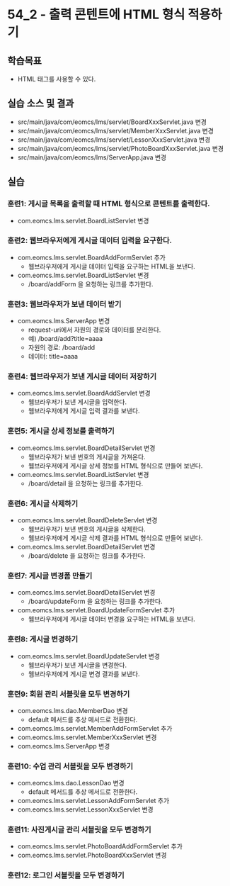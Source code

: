 # 54_2 - 출력 콘텐트에 HTML 형식 적용하기

## 학습목표

- HTML 태그를 사용할 수 있다.

## 실습 소스 및 결과

- src/main/java/com/eomcs/lms/servlet/BoardXxxServlet.java 변경
- src/main/java/com/eomcs/lms/servlet/MemberXxxServlet.java 변경
- src/main/java/com/eomcs/lms/servlet/LessonXxxServlet.java 변경
- src/main/java/com/eomcs/lms/servlet/PhotoBoardXxxServlet.java 변경
- src/main/java/com/eomcs/lms/ServerApp.java 변경

## 실습  

### 훈련1: 게시글 목록을 출력할 때 HTML 형식으로 콘텐트를 출력한다.

- com.eomcs.lms.servlet.BoardListServlet 변경

### 훈련2: 웹브라우저에게 게시글 데이터 입력을 요구한다.

- com.eomcs.lms.servlet.BoardAddFormServlet 추가
  - 웹브라우저에게 게시글 데이터 입력을 요구하는 HTML을 보낸다.
- com.eomcs.lms.servlet.BoardListServlet 변경
  - /board/addForm 을 요청하는 링크를 추가한다.


### 훈련3: 웹브라우저가 보낸 데이터 받기

- com.eomcs.lms.ServerApp 변경
  - request-uri에서 자원의 경로와 데이터를 분리한다.
  - 예) /board/add?title=aaaa
  - 자원의 경로: /board/add
  - 데이터: title=aaaa

### 훈련4: 웹브라우저가 보낸 게시글 데이터 저장하기

- com.eomcs.lms.servlet.BoardAddServlet 변경
  - 웹브라우저가 보낸 게시글을 입력한다.
  - 웹브라우저에게 게시글 입력 결과를 보낸다.

### 훈련5: 게시글 상세 정보를 출력하기

- com.eomcs.lms.servlet.BoardDetailServlet 변경
  - 웹브라우저가 보낸 번호의 게시글을 가져온다.
  - 웹브라우저에게 게시글 상세 정보를 HTML 형식으로 만들어 보낸다.
- com.eomcs.lms.servlet.BoardListServlet 변경
  - /board/detail 을 요청하는 링크를 추가한다.  
  
### 훈련6: 게시글 삭제하기

- com.eomcs.lms.servlet.BoardDeleteServlet 변경
  - 웹브라우저가 보낸 번호의 게시글을 삭제한다.
  - 웹브라우저에게 게시글 삭제 결과를 HTML 형식으로 만들어 보낸다.
- com.eomcs.lms.servlet.BoardDetailServlet 변경
  - /board/delete 을 요청하는 링크를 추가한다.
  
### 훈련7: 게시글 변경폼 만들기

- com.eomcs.lms.servlet.BoardDetailServlet 변경
  - /board/updateForm 을 요청하는 링크를 추가한다.
- com.eomcs.lms.servlet.BoardUpdateFormServlet 추가
  - 웹브라우저에게 게시글 데이터 변경을 요구하는 HTML을 보낸다.

### 훈련8: 게시글 변경하기

- com.eomcs.lms.servlet.BoardUpdateServlet 변경
  - 웹브라우저가 보낸 게시글을 변경한다.
  - 웹브라우저에게 게시글 변경 결과를 보낸다.
  
### 훈련9: 회원 관리 서블릿을 모두 변경하기

- com.eomcs.lms.dao.MemberDao 변경
  - default 메서드를 추상 메서드로 전환한다.
- com.eomcs.lms.servlet.MemberAddFormServlet 추가
- com.eomcs.lms.servlet.MemberXxxServlet 변경
- com.eomcs.lms.ServerApp 변경

### 훈련10: 수업 관리 서블릿을 모두 변경하기

- com.eomcs.lms.dao.LessonDao 변경
  - default 메서드를 추상 메서드로 전환한다.
- com.eomcs.lms.servlet.LessonAddFormServlet 추가
- com.eomcs.lms.servlet.LessonXxxServlet 변경

### 훈련11: 사진게시글 관리 서블릿을 모두 변경하기

- com.eomcs.lms.servlet.PhotoBoardAddFormServlet 추가
- com.eomcs.lms.servlet.PhotoBoardXxxServlet 변경

### 훈련12: 로그인 서블릿을 모두 변경하기
  
  